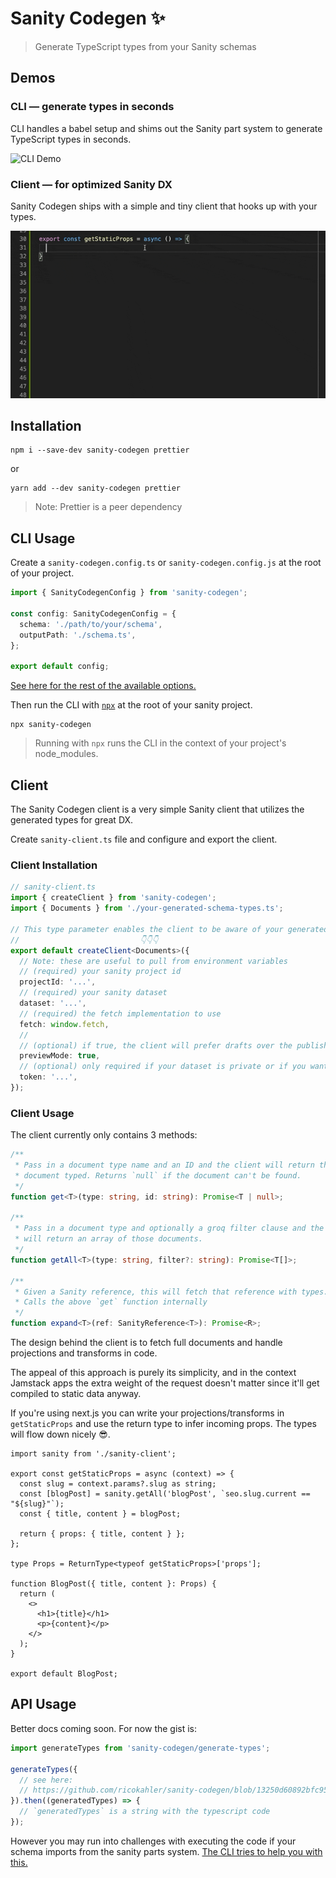 # Sanity Codegen ✨

> Generate TypeScript types from your Sanity schemas

## Demos

### CLI — generate types in seconds

CLI handles a babel setup and shims out the Sanity part system to generate TypeScript types in seconds.

![CLI Demo](./cli-demo.gif)

### Client — for optimized Sanity DX

Sanity Codegen ships with a simple and tiny client that hooks up with your types.

![Client Demo](./client-demo.gif)

## Installation

```
npm i --save-dev sanity-codegen prettier
```

or

```
yarn add --dev sanity-codegen prettier
```

> Note: Prettier is a peer dependency

## CLI Usage

Create a `sanity-codegen.config.ts` or `sanity-codegen.config.js` at the root of your project.

```ts
import { SanityCodegenConfig } from 'sanity-codegen';

const config: SanityCodegenConfig = {
  schema: './path/to/your/schema',
  outputPath: './schema.ts',
};

export default config;
```

[See here for the rest of the available options.](https://github.com/ricokahler/sanity-codegen/blob/13250d60892bfc95b73d88b28e88b574a31935a7/src/generate-types.ts#L85-L109)

Then run the CLI with [`npx`](https://github.com/npm/npx) at the root of your sanity project.

```
npx sanity-codegen
```

> Running with `npx` runs the CLI in the context of your project's node_modules.

## Client

The Sanity Codegen client is a very simple Sanity client that utilizes the generated types for great DX.

Create `sanity-client.ts` file and configure and export the client.

### Client Installation

```ts
// sanity-client.ts
import { createClient } from 'sanity-codegen';
import { Documents } from './your-generated-schema-types.ts';

// This type parameter enables the client to be aware of your generated types
//                           👇👇👇
export default createClient<Documents>({
  // Note: these are useful to pull from environment variables
  // (required) your sanity project id
  projectId: '...',
  // (required) your sanity dataset
  dataset: '...',
  // (required) the fetch implementation to use
  fetch: window.fetch,
  //
  // (optional) if true, the client will prefer drafts over the published versions
  previewMode: true,
  // (optional) only required if your dataset is private or if you want to use preview mode
  token: '...',
});
```

### Client Usage

The client currently only contains 3 methods:

```ts
/**
 * Pass in a document type name and an ID and the client will return the full
 * document typed. Returns `null` if the document can't be found.
 */
function get<T>(type: string, id: string): Promise<T | null>;

/**
 * Pass in a document type and optionally a groq filter clause and the client
 * will return an array of those documents.
 */
function getAll<T>(type: string, filter?: string): Promise<T[]>;

/**
 * Given a Sanity reference, this will fetch that reference with types.
 * Calls the above `get` function internally
 */
function expand<T>(ref: SanityReference<T>): Promise<R>;
```

The design behind the client is to fetch full documents and handle projections and transforms in code.

The appeal of this approach is purely its simplicity, and in the context Jamstack apps the extra weight of the request doesn't matter since it'll get compiled to static data anyway.

If you're using next.js you can write your projections/transforms in `getStaticProps` and use the return type to infer incoming props. The types will flow down nicely 😎.

```tsx
import sanity from './sanity-client';

export const getStaticProps = async (context) => {
  const slug = context.params?.slug as string;
  const [blogPost] = sanity.getAll('blogPost', `seo.slug.current == "${slug}"`);
  const { title, content } = blogPost;

  return { props: { title, content } };
};

type Props = ReturnType<typeof getStaticProps>['props'];

function BlogPost({ title, content }: Props) {
  return (
    <>
      <h1>{title}</h1>
      <p>{content}</p>
    </>
  );
}

export default BlogPost;
```

## API Usage

Better docs coming soon. For now the gist is:

```ts
import generateTypes from 'sanity-codegen/generate-types';

generateTypes({
  // see here:
  // https://github.com/ricokahler/sanity-codegen/blob/13250d60892bfc95b73d88b28e88b574a31935a7/src/generate-types.ts#L85-L109
}).then((generatedTypes) => {
  // `generatedTypes` is a string with the typescript code
});
```

However you may run into challenges with executing the code if your schema imports from the sanity parts system. [The CLI tries to help you with this.](https://github.com/ricokahler/sanity-codegen/blob/13250d60892bfc95b73d88b28e88b574a31935a7/src/cli.ts#L18-L34)
